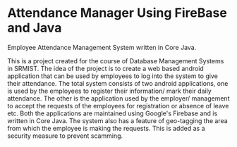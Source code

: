 # Attendance Manager Using FireBase and Java
 Employee Attendance Management System written in Core Java.


This is a project created for the course of Database Management Systems in SRMIST. The idea of the project is to create a web based android application that can be used by employees to log into the system to give their attendance. The total system consists of two android applications, one is used by the employees to register their information/ mark their daily attendance. The other is the application used by the employer/ management to accept the requests of the employees for registration or absence of leave etc. Both the applications are maintained using Google's Firebase and is written in Core Java. The system also has a feature of geo-tagging the area from which the employee is making the requests. This is added as a security measure to prevent scamming.